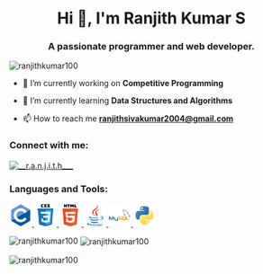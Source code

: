 <h1 align="center">Hi 👋, I'm Ranjith Kumar S</h1>
<h3 align="center">A passionate programmer and web developer.</h3>

<p align="left"> <img src="https://komarev.com/ghpvc/?username=ranjithkumar100&label=Profile%20views&color=0e75b6&style=flat" alt="ranjithkumar100" /> </p>

- 🔭 I’m currently working on **Competitive Programming**

- 🌱 I’m currently learning **Data Structures and Algorithms**

- 📫 How to reach me **ranjithsivakumar2004@gmail.com**

<h3 align="left">Connect with me:</h3>
<p align="left">
<a href="https://instagram.com/__r.a.n.j.i.t.h___" target="blank"><img align="center" src="https://raw.githubusercontent.com/rahuldkjain/github-profile-readme-generator/master/src/images/icons/Social/instagram.svg" alt="__r.a.n.j.i.t.h___" height="30" width="40" /></a>
</p>

<h3 align="left">Languages and Tools:</h3>
<p align="left"> <a href="https://www.cprogramming.com/" target="_blank" rel="noreferrer"> <img src="https://raw.githubusercontent.com/devicons/devicon/master/icons/c/c-original.svg" alt="c" width="40" height="40"/> </a> <a href="https://www.w3schools.com/css/" target="_blank" rel="noreferrer"> <img src="https://raw.githubusercontent.com/devicons/devicon/master/icons/css3/css3-original-wordmark.svg" alt="css3" width="40" height="40"/> </a> <a href="https://www.w3.org/html/" target="_blank" rel="noreferrer"> <img src="https://raw.githubusercontent.com/devicons/devicon/master/icons/html5/html5-original-wordmark.svg" alt="html5" width="40" height="40"/> </a> <a href="https://www.java.com" target="_blank" rel="noreferrer"> <img src="https://raw.githubusercontent.com/devicons/devicon/master/icons/java/java-original.svg" alt="java" width="40" height="40"/> </a> <a href="https://www.mysql.com/" target="_blank" rel="noreferrer"> <img src="https://raw.githubusercontent.com/devicons/devicon/master/icons/mysql/mysql-original-wordmark.svg" alt="mysql" width="40" height="40"/> </a> <a href="https://www.python.org" target="_blank" rel="noreferrer"> <img src="https://raw.githubusercontent.com/devicons/devicon/master/icons/python/python-original.svg" alt="python" width="40" height="40"/> </a> </p>

<p><img align="left" src="https://github-readme-stats.vercel.app/api/top-langs?username=ranjithkumar100&show_icons=true&locale=en&layout=compact" alt="ranjithkumar100" /></p>

<p>&nbsp;<img align="center" src="https://github-readme-stats.vercel.app/api?username=ranjithkumar100&show_icons=true&locale=en" alt="ranjithkumar100" /></p>

<p><img align="center" src="https://github-readme-streak-stats.herokuapp.com/?user=ranjithkumar100&" alt="ranjithkumar100" /></p>

